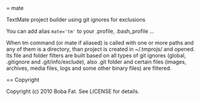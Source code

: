 = mate

TextMate project builder using git ignores for exclusions

You can add alias `mate='tm'` to your .profile, .bash_profile …

When tm command (or mate if aliased) is called with one or more paths and any of them is a directory, than project is created in ~/.tmprojs/ and opened. Its file and folder filters are built based on all types of git ignores (global, .gitignore and .git/info/exclude), also .git folder and certain files (images, archives, media files, logs and some other binary files) are filtered.

== Copyright

Copyright (c) 2010 Boba Fat. See LICENSE for details.
